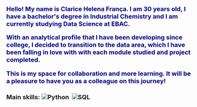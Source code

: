 <h3 style="color:#000080">Hello! My name is Clarice Helena França. I am 30 years old, I have a bachelor's degree in Industrial Chemistry and I am currently studying Data Science at EBAC.

With an analytical profile that I have been developing since college, I decided to transition to the data area, which I have been falling in love with with each module studied and project completed.

This is my space for collaboration and more learning. It will be a pleasure to have you as a colleague on this journey!</h3>

### Main skills: ![Python](https://img.shields.io/badge/Python-3776AB?style=for-the-badge&logo=python&logoColor=white)&nbsp; ![SQL](https://img.shields.io/badge/-SQL-0D1117?style=for-the-badge&logo=sql&labelColor=0D1117)&nbsp;
